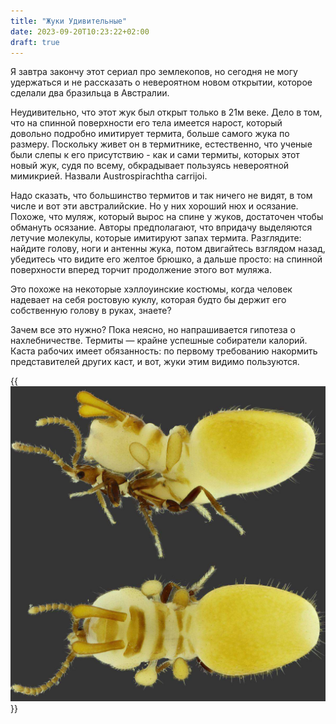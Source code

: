 ```yaml
---
title: "Жуки Удивительные"
date: 2023-09-20T10:23:22+02:00
draft: true
---
```

Я завтра закончу этот сериал про землекопов, но сегодня не могу удержаться и не рассказать о невероятном новом открытии, которое сделали два бразильца в Австралии. 

Неудивительно, что этот жук был открыт только в 21м веке. Дело в том, что на спинной поверхности его тела имеется нарост, который довольно подробно имитирует термита, больше самого жука по размеру. Поскольку живет он в термитнике, естественно, что ученые были слепы к его присутствию - как и сами термиты, которых этот новый жук, судя по всему, обкрадывает пользуясь невероятной мимикрией. Назвали Austrospirachtha carrijoi. 

Надо сказать, что большинство термитов и так ничего не видят, в том числе и вот эти австралийские. Но у них хороший нюх и осязание. Похоже, что муляж, который вырос на спине у жуков, достаточен чтобы обмануть осязание. Авторы предполагают, что впридачу выделяются летучие молекулы, которые имитируют запах термита. Разглядите: найдите голову, ноги и антенны жука, потом двигайтесь взглядом назад, убедитесь что видите его желтое брюшко, а дальше просто: на спинной поверхности вперед торчит продолжение этого вот муляжа. 

Это похоже на некоторые хэллоуинские костюмы, когда человек надевает на себя ростовую куклу, которая будто бы держит его собственную голову в руках, знаете? 

Зачем все это нужно? Пока неясно, но напрашивается гипотеза о нахлебничестве. Термиты — крайне успешные собиратели калорий. Каста рабочих имеет обязанность: по первому требованию накормить представителей других каст, и вот, жуки этим видимо пользуются.

{{<img class="main__image" src="./carrijoi.jpg" caption="" alt="">}}